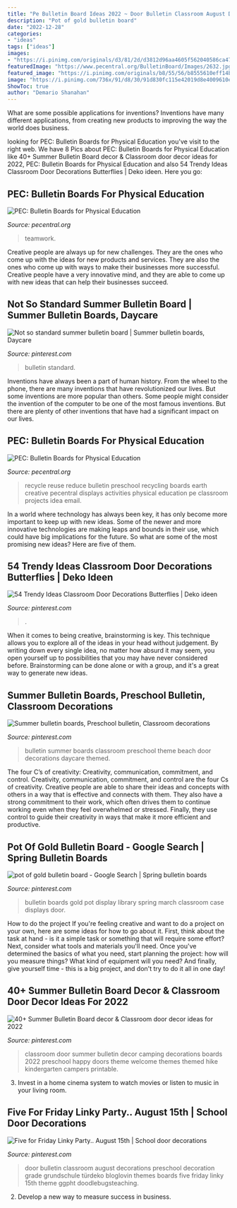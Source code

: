 ```yaml
---
title: "Pe Bulletin Board Ideas 2022 ~ Door Bulletin Classroom August Decorations Preschool Decoration Grade Grundschule Türdeko Bloglovin Themes Boards Five Friday Linky 15th Theme Ggpht Doodlebugsteaching"
description: "Pot of gold bulletin board"
date: "2022-12-28"
categories:
- "ideas"
tags: ["ideas"]
images:
- "https://i.pinimg.com/originals/d3/81/2d/d3812d96aa4605f562040586ca47f48f.jpg"
featuredImage: "https://www.pecentral.org/BulletinBoard/Images/2632.jpg"
featured_image: "https://i.pinimg.com/originals/b8/55/56/b8555610eff14b1d56ce82b53821b06b.jpg"
image: "https://i.pinimg.com/736x/91/d8/30/91d830fc115e42019d8e4009610e163f.jpg"
ShowToc: true
author: "Demario Shanahan"
---
```



What are some possible applications for inventions?
Inventions have many different applications, from creating new products to improving the way the world does business.

	

		
looking for PEC: Bulletin Boards for Physical Education you've visit to the right web. We have 8 Pics about PEC: Bulletin Boards for Physical Education like 40+ Summer Bulletin Board decor &amp; Classroom door decor ideas for 2022, PEC: Bulletin Boards for Physical Education and also 54 Trendy Ideas Classroom Door Decorations Butterflies | Deko ideen. Here you go:
		
    
## PEC: Bulletin Boards For Physical Education

<img loading=lazy src="https://www.pecentral.org/BulletinBoard/Images/2632.jpg" onerror="this.onerror=null;this.src='https://tse3.mm.bing.net/th?id=OIP.fMjAqjOfE15AWf0e1WvAcwHaFj&amp;pid=15.1';" alt="PEC: Bulletin Boards for Physical Education">

_Source: pecentral.org_

>teamwork. 

	

Creative people are always up for new challenges. They are the ones who come up with the ideas for new products and services. They are also the ones who come up with ways to make their businesses more successful. Creative people have a very innovative mind, and they are able to come up with new ideas that can help their businesses succeed.

    
## Not So Standard Summer Bulletin Board | Summer Bulletin Boards, Daycare

<img loading=lazy src="https://i.pinimg.com/originals/d3/81/2d/d3812d96aa4605f562040586ca47f48f.jpg" onerror="this.onerror=null;this.src='https://tse2.mm.bing.net/th?id=OIP.FyNYtgnrWioQHEbgLx3oKAHaFj&amp;pid=15.1';" alt="Not so standard summer bulletin board | Summer bulletin boards, Daycare">

_Source: pinterest.com_

>bulletin standard. 

	

Inventions have always been a part of human history. From the wheel to the phone, there are many inventions that have revolutionized our lives. But some inventions are more popular than others. Some people might consider the invention of the computer to be one of the most famous inventions. But there are plenty of other inventions that have had a significant impact on our lives.

    
## PEC: Bulletin Boards For Physical Education

<img loading=lazy src="https://www.pecentral.org/BulletinBoard/Images/2159.jpg" onerror="this.onerror=null;this.src='https://tse2.mm.bing.net/th?id=OIP.buVSbfVWFV_rhCw-uf3U1wHaHa&amp;pid=15.1';" alt="PEC: Bulletin Boards for Physical Education">

_Source: pecentral.org_

>recycle reuse reduce bulletin preschool recycling boards earth creative pecentral displays activities physical education pe classroom projects idea email. 

	

In a world where technology has always been key, it has only become more important to keep up with new ideas. Some of the newer and more innovative technologies are making leaps and bounds in their use, which could have big implications for the future. So what are some of the most promising new ideas? Here are five of them.

    
## 54 Trendy Ideas Classroom Door Decorations Butterflies | Deko Ideen

<img loading=lazy src="https://i.pinimg.com/736x/65/32/76/6532769dae9661971030a859c181592b.jpg" onerror="this.onerror=null;this.src='https://tse4.mm.bing.net/th?id=OIP.UfR90QHmzuCh5m0eyIyTmQAAAA&amp;pid=15.1';" alt="54 Trendy Ideas Classroom Door Decorations Butterflies | Deko ideen">

_Source: pinterest.com_

>. 

	

When it comes to being creative, brainstorming is key. This technique allows you to explore all of the ideas in your head without judgement. By writing down every single idea, no matter how absurd it may seem, you open yourself up to possibilities that you may have never considered before. Brainstorming can be done alone or with a group, and it's a great way to generate new ideas.

    
## Summer Bulletin Boards, Preschool Bulletin, Classroom Decorations

<img loading=lazy src="https://i.pinimg.com/originals/12/6b/79/126b7902fda40238cddbf045a2e7fef3.jpg" onerror="this.onerror=null;this.src='https://tse3.mm.bing.net/th?id=OIP.-f1GDtLRaTLFT-obanhvHAHaJ3&amp;pid=15.1';" alt="Summer bulletin boards, Preschool bulletin, Classroom decorations">

_Source: pinterest.com_

>bulletin summer boards classroom preschool theme beach door decorations daycare themed. 

	

The four C’s of creativity: Creativity, communication, commitment, and control.
Creativity, communication, commitment, and control are the four Cs of creativity. Creative people are able to share their ideas and concepts with others in a way that is effective and connects with them. They also have a strong commitment to their work, which often drives them to continue working even when they feel overwhelmed or stressed. Finally, they use control to guide their creativity in ways that make it more efficient and productive.

    
## Pot Of Gold Bulletin Board - Google Search | Spring Bulletin Boards

<img loading=lazy src="https://i.pinimg.com/originals/b8/55/56/b8555610eff14b1d56ce82b53821b06b.jpg" onerror="this.onerror=null;this.src='https://tse1.mm.bing.net/th?id=OIP.rUHxh-oNysZQko1Zwwm2iQHaFj&amp;pid=15.1';" alt="pot of gold bulletin board - Google Search | Spring bulletin boards">

_Source: pinterest.com_

>bulletin boards gold pot display library spring march classroom case displays door. 

	

How to do the project
If you're feeling creative and want to do a project on your own, here are some ideas for how to go about it. First, think about the task at hand - is it a simple task or something that will require some effort? Next, consider what tools and materials you'll need. Once you've determined the basics of what you need, start planning the project: how will you measure things? What kind of equipment will you need? And finally, give yourself time - this is a big project, and don't try to do it all in one day!

    
## 40+ Summer Bulletin Board Decor &amp; Classroom Door Decor Ideas For 2022

<img loading=lazy src="https://i.pinimg.com/736x/91/d8/30/91d830fc115e42019d8e4009610e163f.jpg" onerror="this.onerror=null;this.src='https://tse2.mm.bing.net/th?id=OIP.g_3IePIDZdm_dv-SEV9ZlAHaJ4&amp;pid=15.1';" alt="40+ Summer Bulletin Board decor &amp; Classroom door decor ideas for 2022">

_Source: pinterest.com_

>classroom door summer bulletin decor camping decorations boards 2022 preschool happy doors theme welcome themes themed hike kindergarten campers printable. 

	

3. Invest in a home cinema system to watch movies or listen to music in your living room.

    
## Five For Friday Linky Party.. August 15th | School Door Decorations

<img loading=lazy src="https://i.pinimg.com/736x/1b/98/e1/1b98e1a458691e71bbf5d1561b9e6ee9--door-bulletin-boards-school-door-decorations.jpg" onerror="this.onerror=null;this.src='https://tse3.mm.bing.net/th?id=OIP.x1uvpeF84NUY2dhF9b8Y4QAAAA&amp;pid=15.1';" alt="Five for Friday Linky Party.. August 15th | School door decorations">

_Source: pinterest.com_

>door bulletin classroom august decorations preschool decoration grade grundschule türdeko bloglovin themes boards five friday linky 15th theme ggpht doodlebugsteaching. 

	

2. Develop a new way to measure success in business.

